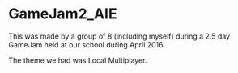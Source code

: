 # GameJam2_AIE

This was made by a group of 8 (including myself) during a 2.5 day GameJam held at our school during April 2016.

The theme we had was Local Multiplayer.
